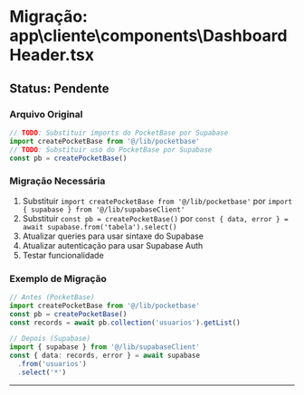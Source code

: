 # Migração: app\cliente\components\DashboardHeader.tsx

## Status: Pendente

### Arquivo Original
```typescript
// TODO: Substituir imports do PocketBase por Supabase
import createPocketBase from '@/lib/pocketbase'
// TODO: Substituir uso do PocketBase por Supabase
const pb = createPocketBase()
```

### Migração Necessária
1. Substituir `import createPocketBase from '@/lib/pocketbase'` por `import { supabase } from '@/lib/supabaseClient'`
2. Substituir `const pb = createPocketBase()` por `const { data, error } = await supabase.from('tabela').select()`
3. Atualizar queries para usar sintaxe do Supabase
4. Atualizar autenticação para usar Supabase Auth
5. Testar funcionalidade

### Exemplo de Migração
```typescript
// Antes (PocketBase)
import createPocketBase from '@/lib/pocketbase'
const pb = createPocketBase()
const records = await pb.collection('usuarios').getList()

// Depois (Supabase)
import { supabase } from '@/lib/supabaseClient'
const { data: records, error } = await supabase
  .from('usuarios')
  .select('*')
```

---
